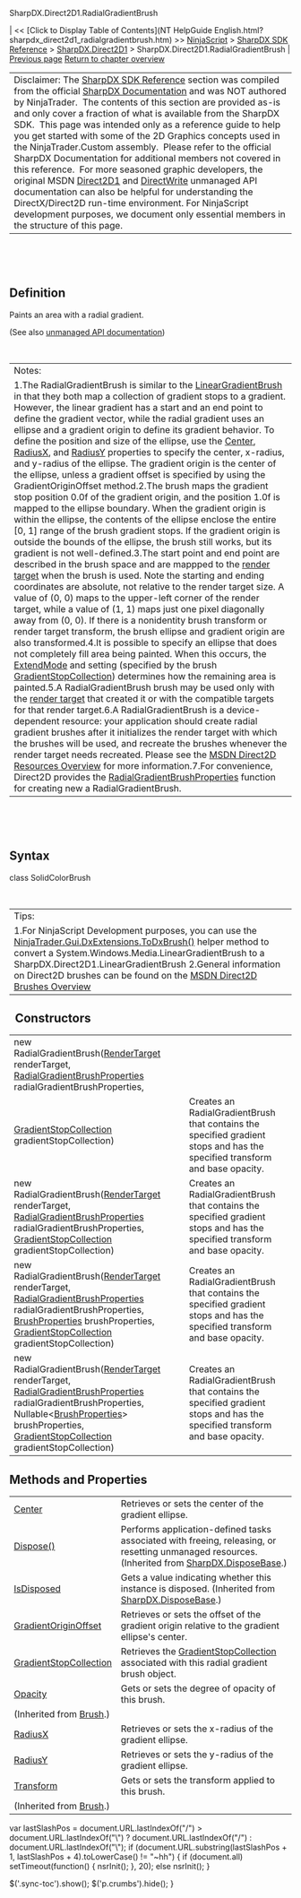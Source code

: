 ﻿










 


SharpDX.Direct2D1.RadialGradientBrush







| &lt;&lt; [Click to Display Table of Contents](NT HelpGuide English.html?sharpdx_direct2d1_radialgradientbrush.htm) &gt;&gt;
 [NinjaScript](ninjascript.htm) &gt; [SharpDX SDK Reference](sharpdx_sdk_reference.htm) &gt; [SharpDX.Direct2D1](sharpdx_direct2d1.htm) &gt;
SharpDX.Direct2D1.RadialGradientBrush | [Previous page](sharpdx_direct2d1_pathgeometry_strokecontainspoint.htm)
[Return to chapter overview](sharpdx_direct2d1.htm)












|  |
| --- |
| Disclaimer: The [SharpDX SDK Reference](sharpdx_sdk_reference.htm) section was compiled from the official [SharpDX Documentation](http://sharpdx.org/) and was NOT authored by NinjaTrader.  The contents of this section are provided as-is and only cover a fraction of what is available from the SharpDX SDK.  This page was intended only as a reference guide to help you get started with some of the 2D Graphics concepts used in the NinjaTrader.Custom assembly.  Please refer to the official SharpDX Documentation for additional members not covered in this reference.  For more seasoned graphic developers, the original MSDN [Direct2D1](https://msdn.microsoft.com/en-us/library/windows/desktop/dd370990.aspx) and [DirectWrite](https://msdn.microsoft.com/en-us/library/windows/desktop/dd368038.aspx) unmanaged API documentation can also be helpful for understanding the DirectX/Direct2D run-time environment. For NinjaScript development purposes, we document only essential members in the structure of this page. |



 


 


Definition
----------


Paints an area with a radial gradient.


(See also [unmanaged API documentation](http://msdn.microsoft.com/en-us/library/dd371529.aspx))


 




|  |
| --- |
| Notes:
1.The RadialGradientBrush is similar to the [LinearGradientBrush](sharpdx_direct2d1_lineargradientbrush.htm) in that they both map a collection of gradient stops to a gradient. However, the linear gradient has a start and an end point to define the gradient vector, while the radial gradient uses an ellipse and a gradient origin to define its gradient behavior. To define the position and size of the ellipse, use the [Center](sharpdx_direct2d1_radialgradientbrush_center.htm), [RadiusX](sharpdx_direct2d1_radialgradientbrush_radiusx.htm), and [RadiusY](sharpdx_direct2d1_radialgradientbrush_radiusy.htm) properties to specify the center, x-radius, and y-radius of the ellipse. The gradient origin is the center of the ellipse, unless a gradient offset is specified by using the GradientOriginOffset method.2.The brush maps the gradient stop position 0.0f of the gradient origin, and the position 1.0f is mapped to the ellipse boundary. When the gradient origin is within the ellipse, the contents of the ellipse enclose the entire [0, 1] range of the brush gradient stops. If the gradient origin is outside the bounds of the ellipse, the brush still works, but its gradient is not well-defined.3.The start point and end point are described in the brush space and are mappped to the [render target](sharpdx_direct2d1_rendertarget.htm) when the brush is used. Note the starting and ending coordinates are absolute, not relative to the render target size. A value of (0, 0) maps to the upper-left corner of the render target, while a value of (1, 1) maps just one pixel diagonally away from (0, 0). If there is a nonidentity brush transform or render target transform, the brush ellipse and gradient origin are also transformed.4.It is possible to specify an ellipse that does not completely fill area being painted. When this occurs, the [ExtendMode](sharpdx_direct2d1_gradientstopcollection_extendmode.htm) and setting (specified by the brush [GradientStopCollection](sharpdx_direct2d1_gradientstopcollection.htm)) determines how the remaining area is painted.5.A RadialGradientBrush brush may be used only with the [render target](sharpdx_direct2d1_rendertarget.htm) that created it or with the compatible targets for that render target.6.A RadialGradientBrush is a device-dependent resource: your application should create radial gradient brushes after it initializes the render target with which the brushes will be used, and recreate the brushes whenever the render target needs recreated. Please see the [MSDN Direct2D Resources Overview](https://msdn.microsoft.com/en-us/library/dd756757(v=vs.85).aspx) for more information.7.For convenience, Direct2D provides the [RadialGradientBrushProperties](sharpdx_direct2d1_radialgradientbrushproperties.htm) function for creating new a RadialGradientBrush. |



 


 


Syntax
------


class SolidColorBrush


 




|  |
| --- |
| Tips:  
1.For NinjaScript Development purposes, you can use the [NinjaTrader.Gui.DxExtensions.ToDxBrush()](dxextensions_todxbrush.htm) helper method to convert a System.Windows.Media.LinearGradientBrush to a SharpDX.Direct2D1.LinearGradientBrush 2.General information on Direct2D brushes can be found on the [MSDN Direct2D Brushes Overview](https://msdn.microsoft.com/en-us/library/dd756651(v=vs.85).aspx)   |




 
Constructors
--------------




|  |  |
| --- | --- |
| new RadialGradientBrush([RenderTarget](sharpdx_direct2d1_rendertarget.htm) renderTarget, [RadialGradientBrushProperties](sharpdx_direct2d1_radialgradientbrushproperties.htm) radialGradientBrushProperties, 
[GradientStopCollection](sharpdx_direct2d1_gradientstopcollection.htm) gradientStopCollection) | Creates an RadialGradientBrush that contains the specified gradient stops and has the specified transform and base opacity. |
| new RadialGradientBrush([RenderTarget](sharpdx_direct2d1_rendertarget.htm) renderTarget, [RadialGradientBrushProperties](sharpdx_direct2d1_radialgradientbrushproperties.htm) radialGradientBrushProperties, [GradientStopCollection](sharpdx_direct2d1_gradientstopcollection.htm) gradientStopCollection) | Creates an RadialGradientBrush that contains the specified gradient stops and has the specified transform and base opacity.  |
| new RadialGradientBrush([RenderTarget](sharpdx_direct2d1_rendertarget.htm) renderTarget, [RadialGradientBrushProperties](sharpdx_direct2d1_radialgradientbrushproperties.htm) radialGradientBrushProperties, [BrushProperties](sharpdx_direct2d1_brushproperties.htm) brushProperties, [GradientStopCollection](sharpdx_direct2d1_gradientstopcollection.htm) gradientStopCollection) | Creates an RadialGradientBrush that contains the specified gradient stops and has the specified transform and base opacity.  |
| new RadialGradientBrush([RenderTarget](sharpdx_direct2d1_rendertarget.htm) renderTarget, [RadialGradientBrushProperties](sharpdx_direct2d1_radialgradientbrushproperties.htm) radialGradientBrushProperties, Nullable&lt;[BrushProperties](sharpdx_direct2d1_brushproperties.htm)&gt; brushProperties, [GradientStopCollection](sharpdx_direct2d1_gradientstopcollection.htm) gradientStopCollection) | Creates an RadialGradientBrush that contains the specified gradient stops and has the specified transform and base opacity.  |





Methods and Properties
----------------------




|  |  |
| --- | --- |
| [Center](sharpdx_direct2d1_radialgradientbrush_center.htm) | Retrieves or sets the center of the gradient ellipse.  |
| [Dispose()](sharpdx_disposebase_dispose.htm) | Performs application-defined tasks associated with freeing, releasing, or resetting unmanaged resources. (Inherited from [SharpDX.DisposeBase](sharpdx_disposebase.htm).) |
| [IsDisposed](sharpdx_disposebase_isdisposed.htm) | Gets a value indicating whether this instance is disposed. (Inherited from [SharpDX.DisposeBase](sharpdx_disposebase.htm).) |
| [GradientOriginOffset](sharpdx_direct2d1_radialgradientbrush_gradientoriginoffset.htm) | Retrieves or sets the offset of the gradient origin relative to the gradient ellipse's center.  |
| [GradientStopCollection](sharpdx_direct2d1_radialgradientbrush_gradientstopcollection.htm) | Retrieves the [GradientStopCollection](sharpdx_direct2d1_gradientstopcollection.htm) associated with this radial gradient brush object. |
| [Opacity](sharpdx_direct2d1_brush_opacity.htm) | Gets or sets the degree of opacity of this brush.
 (Inherited from [Brush](sharpdx_direct2d1_brush.htm).) |
| [RadiusX](sharpdx_direct2d1_radialgradientbrush_radiusx.htm) | Retrieves or sets the x-radius of the gradient ellipse.  |
| [RadiusY](sharpdx_direct2d1_radialgradientbrush_radiusy.htm) | Retrieves or sets the y-radius of the gradient ellipse.  |
| [Transform](sharpdx_direct2d1_brush_transform.htm) | Gets or sets the transform applied to this brush.
 (Inherited from [Brush](sharpdx_direct2d1_brush.htm).) |






 
 var lastSlashPos = document.URL.lastIndexOf("/") &gt; document.URL.lastIndexOf("\\") ? document.URL.lastIndexOf("/") : document.URL.lastIndexOf("\\");
 if (document.URL.substring(lastSlashPos + 1, lastSlashPos + 4).toLowerCase() != "~hh") {
 if (document.all) setTimeout(function() {
 nsrInit();
 }, 20);
 else nsrInit();
 }
 
 
 $('.sync-toc').show();
 $('p.crumbs').hide();
 }
 
 
 



